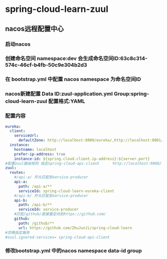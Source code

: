 # spring-cloud-learn-zuul
## nacos远程配置中心
### 启动nacos
### 创建命名空间 namespace:dev 会生成命名空间ID:63c8c314-574c-46cf-b4fb-50c9e304b2d3
### 在 bootstrap.yml 中配置 nacos namespace 为命名空间ID
### nacos新建配置 Data ID:zuul-application.yml Group:spring-cloud-learn-zuul 配置格式:YAML
### 配置内容
```yaml
eureka:
  client:
    serviceUrl:
      defaultZone: http://localhost:8000/eureka/,http://localhost:8001/eureka/,http://localhost:8002/eureka/
  instance:
    hostname: localhost
    prefer-ip-address: true
    instance-id: ${spring.cloud.client.ip-address}:${server.port}
#配置zuul路由规则 指定spring-cloud-api-client      http://localhost:6060/api-provider/* => http://localhost:802
zuul:
  routes:
    #/api-a/ 开头匹配到service-producer
    api-a:
      path: /api-a/**
      serviceId: spring-cloud-learn-eureka-client
    #/api-b/ 开头匹配到service-producer
    api-b:
      path: /api-b/**
      serviceId: service-producer
    #匹配/github/直接重定向到https://github.com/
    github:
      path: /github/**
      url: https://github.com/ZhuJunJi/spring-cloud-learn
#忽略指定服务
#zuul.ignored-services= spring-cloud-api-client
```
### 修改bootstrap.yml 中的nacos namespace data-id group
